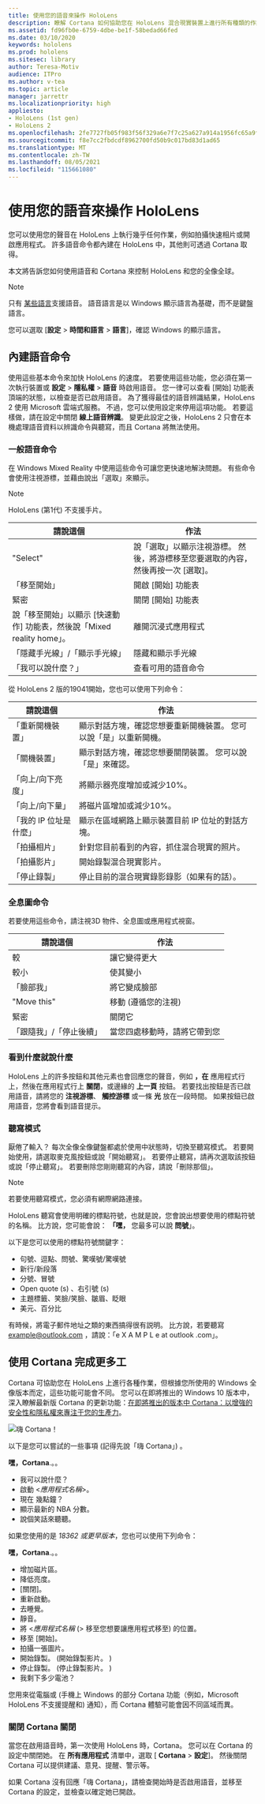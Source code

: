 ```yaml
---
title: 使用您的語音來操作 HoloLens
description: 瞭解 Cortana 如何協助您在 HoloLens 混合現實裝置上進行所有種類的作業，包括語音命令、聽寫和全像全像投影互動。
ms.assetid: fd96fb0e-6759-4dbe-be1f-58bedad66fed
ms.date: 03/10/2020
keywords: hololens
ms.prod: hololens
ms.sitesec: library
author: Teresa-Motiv
audience: ITPro
ms.author: v-tea
ms.topic: article
manager: jarrettr
ms.localizationpriority: high
appliesto:
- HoloLens (1st gen)
- HoloLens 2
ms.openlocfilehash: 2fe7727fb05f983f56f329a6e7f7c25a627a914a1956fc65a9fc047653aae977
ms.sourcegitcommit: f8e7cc2fbdcdf8962700fd50b9c017bd83d1ad65
ms.translationtype: MT
ms.contentlocale: zh-TW
ms.lasthandoff: 08/05/2021
ms.locfileid: "115661080"
---
```

# <a name="use-your-voice-to-operate-hololens"></a>使用您的語音來操作 HoloLens

您可以使用您的聲音在 HoloLens 上執行幾乎任何作業，例如拍攝快速相片或開啟應用程式。 許多語音命令都內建在 HoloLens 中，其他則可透過 Cortana 取得。

本文將告訴您如何使用語音和 Cortana 來控制 HoloLens 和您的全像全球。

> [!NOTE]
> 只有 [某些語言](hololens2-language-support.md)支援語音。 語音語言是以 Windows 顯示語言為基礎，而不是鍵盤語言。  
>  
> 您可以選取 [**設定**  >  **時間和語言**  >  **語言**]，確認 Windows 的顯示語言。

## <a name="built-in-voice-commands"></a>內建語音命令

使用這些基本命令來加快 HoloLens 的速度。 若要使用這些功能，您必須在第一次執行裝置或 **設定**  >  **隱私權**  >  **語音** 時啟用語音。 您一律可以查看 [開始] 功能表頂端的狀態，以檢查是否已啟用語音。 為了獲得最佳的語音辨識結果，HoloLens 2 使用 Microsoft 雲端式服務。 不過，您可以使用設定來停用這項功能。 若要這樣做，請在設定中關閉 **線上語音辨識**。 變更此設定之後，HoloLens 2 只會在本機處理語音資料以辨識命令與聽寫，而且 Cortana 將無法使用。

### <a name="general-speech-commands"></a>一般語音命令

在 Windows Mixed Reality 中使用這些命令可讓您更快速地解決問題。 有些命令會使用注視游標，並藉由說出「選取」來顯示。

> [!NOTE]
> HoloLens (第1代) 不支援手片。

| 請說這個 | 作法 |
| - | - |
| "Select" | 說「選取」以顯示注視游標。 然後，將游標移至您要選取的內容，然後再按一次 [選取]。 |
| 「移至開始」 |  開啟 [開始] 功能表 |
| 緊密  | 關閉 [開始] 功能表 |
| 說「移至開始」以顯示 [快速動作] 功能表，然後說「Mixed reality home」。  | 離開沉浸式應用程式 |
| 「隱藏手光線」/「顯示手光線」 | 隱藏和顯示手光線 |
| 「我可以說什麼？」  | 查看可用的語音命令 |

從 HoloLens 2 版的19041開始，您也可以使用下列命令：

| 請說這個 | 作法 |
| - | - |
| 「重新開機裝置」 | 顯示對話方塊，確認您想要重新開機裝置。 您可以說「是」以重新開機。 |
| 「關機裝置」 | 顯示對話方塊，確認您想要關閉裝置。 您可以說「是」來確認。 |
| 「向上/向下亮度」 | 將顯示器亮度增加或減少10%。 |
| 「向上/向下量」 | 將磁片區增加或減少10%。 |
| 「我的 IP 位址是什麼」 | 顯示在區域網路上顯示裝置目前 IP 位址的對話方塊。 |
| 「拍攝相片」 | 針對您目前看到的內容，抓住混合現實的照片。 |
| 「拍攝影片」 | 開始錄製混合現實影片。 | 
| 「停止錄製」 | 停止目前的混合現實錄影錄影（如果有的話）。 |

### <a name="hologram-commands"></a>全息圖命令

若要使用這些命令，請注視3D 物件、全息圖或應用程式視窗。

| 請說這個 | 作法 |
| - | - |
| 較 | 讓它變得更大 |
| 較小 | 使其變小 |
| 「臉部我」 | 將它變成臉部 |
| "Move this" | 移動 (遵循您的注視)  |
| 緊密 | 關閉它 |
| 「跟隨我」/「停止後續」 | 當您四處移動時，請將它帶到您 |

### <a name="see-it-say-it"></a>看到什麼就說什麼

HoloLens 上的許多按鈕和其他元素也會回應您的聲音，例如 **，在** 應用程式行上，然後在應用程式行上 **關閉**，或邊緣的 **上一頁** 按鈕。 若要找出按鈕是否已啟用語音，請將您的 **注視游標**、 **觸控游標** 或一條 **光** 放在一段時間。 如果按鈕已啟用語音，您將會看到語音提示。

### <a name="dictation-mode"></a>聽寫模式

厭倦了輸入？ 每次全像全像鍵盤都處於使用中狀態時，切換至聽寫模式。 若要開始使用，請選取麥克風按鈕或說「開始聽寫」。 若要停止聽寫，請再次選取該按鈕或說「停止聽寫」。 若要刪除您剛剛聽寫的內容，請說「刪除那個」。 

> [!NOTE]
> 若要使用聽寫模式，您必須有網際網路連接。

HoloLens 聽寫會使用明確的標點符號，也就是說，您會說出想要使用的標點符號的名稱。 比方說，您可能會說： **「嘿，** 您最多可以說 **問號**」。

以下是您可以使用的標點符號關鍵字：

- 句號、逗點、問號、驚嘆號/驚嘆號
- 新行/新段落
- 分號、冒號
- Open quote (s) 、右引號 (s) 
- 主題標籤、笑臉/笑臉、皺眉、眨眼
- 美元、百分比

有時候，將電子郵件地址之類的東西搞得很有説明。 比方說，若要聽寫 example@outlook.com ，請說：「e X A M P L e at outlook .com」。

## <a name="do-more-with-cortana"></a>使用 Cortana 完成更多工

Cortana 可協助您在 HoloLens 上進行各種作業，但根據您所使用的 Windows 全像版本而定，這些功能可能會不同。 您可以在即將推出的 Windows 10 版本中，深入瞭解最新版 Cortana 的更新功能：[在即將推出的版本中 Cortana：以增強的安全性和隱私權來專注于您的生產力](https://blogs.windows.com/windowsexperience/2020/02/28/cortana-in-the-upcoming-windows-10-release-focused-on-your-productivity-with-enhanced-security-and-privacy/)。 

![嗨 Cortana！](images/cortana-on-hololens.png)

以下是您可以嘗試的一些事項 (記得先說「嗨 Cortana」) 。

**嘿，Cortana**.。。

- 我可以說什麼？
- 啟動 <*應用程式名稱*>。
- 現在 幾點鐘？
- 顯示最新的 NBA 分數。
- 說個笑話來聽聽。

如果您使用的是 *18362 或更早版本*，您也可以使用下列命令：

**嘿，Cortana**.。。

- 增加磁片區。
- 降低亮度。
- [關閉]。
- 重新啟動。
- 去睡覺。
- 靜音。
- 將 <*應用程式名稱* (> 移至您想要讓應用程式移至) 的位置。
- 移至 [開始]。
- 拍攝一張圖片。
- 開始錄製。  (開始錄製影片。 ) 
- 停止錄製。  (停止錄製影片。 ) 
- 我剩下多少電池？

您用來從電腦或 (手機上 Windows 的部分 Cortana 功能（例如，Microsoft HoloLens 不支援提醒和) 通知），而 Cortana 體驗可能會因不同區域而異。

### <a name="turn-cortana-off"></a>關閉 Cortana 關閉

當您在啟用語音時，第一次使用 HoloLens 時，Cortana。 您可以在 Cortana 的設定中關閉她。 在 **所有應用程式** 清單中，選取 [ **Cortana**  >  **設定**]。 然後關閉 Cortana 可以提供建議、意見、提醒、警示等。

如果 Cortana 沒有回應「嗨 Cortana」，請檢查開始時是否啟用語音，並移至 Cortana 的設定，並檢查以確定她已開啟。

